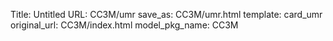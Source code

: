 Title: Untitled
URL: CC3M/umr
save_as: CC3M/umr.html
template: card_umr
original_url: CC3M/index.html
model_pkg_name: CC3M

